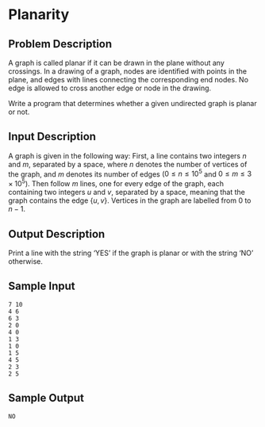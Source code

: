 # Planarity

## Problem Description

A graph is called planar if it can be drawn in the plane without any crossings. In a drawing of a graph, nodes are identified with points in the plane, and edges with lines connecting the corresponding end nodes. No edge is allowed to cross another edge or node in the drawing.

Write a program that determines whether a given undirected graph is planar or not.

## Input Description

A graph is given in the following way: First, a line contains two integers $n$ and $m$, separated by a space, where $n$ denotes the number of vertices of the graph, and $m$ denotes its number of edges ($0 \le n \le 10^5$ and $0 \le m \le 3\times 10^5$).
Then follow $m$ lines, one for every edge of the graph, each containing two integers $u$ and $v$, separated by a space, meaning that the graph contains the edge $\{u, v\}$. Vertices in the graph are labelled from $0$ to $n-1$.

## Output Description
Print a line with the string ‘YES’ if the graph is planar or with the string ‘NO’ otherwise.

## Sample Input
```
7 10
4 6
6 3
2 0
4 0
1 3
1 0
1 5
4 5
2 3
2 5
```

## Sample Output
```
NO
```